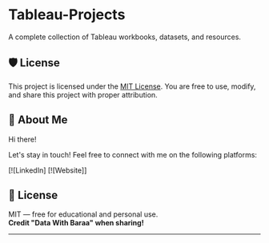 # Tableau-Projects

A complete collection of Tableau workbooks, datasets, and resources. 

## 🛡️ License

This project is licensed under the [MIT License](LICENSE). You are free to use, modify, and share this project with proper attribution.

## 🌟 About Me

Hi there! 

Let's stay in touch! Feel free to connect with me on the following platforms:

[![LinkedIn]
[![Website]]

## 📄 License

MIT — free for educational and personal use.  
**Credit "Data With Baraa" when sharing!**

---
